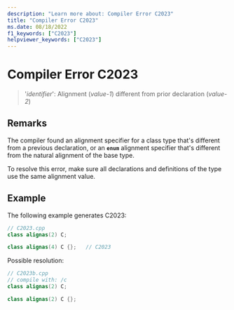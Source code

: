 ```yaml
---
description: "Learn more about: Compiler Error C2023"
title: "Compiler Error C2023"
ms.date: 08/18/2022
f1_keywords: ["C2023"]
helpviewer_keywords: ["C2023"]
---
```

# Compiler Error C2023

> '*identifier*': Alignment (*value-1*) different from prior declaration (*value-2*)

## Remarks

The compiler found an alignment specifier for a class type that's different from a previous declaration, or an **`enum`** alignment specifier that's different from the natural alignment of the base type.

To resolve this error, make sure all declarations and definitions of the type use the same alignment value.

## Example

The following example generates C2023:

```cpp
// C2023.cpp
class alignas(2) C;

class alignas(4) C {};   // C2023
```

Possible resolution:

```cpp
// C2023b.cpp
// compile with: /c
class alignas(2) C;

class alignas(2) C {};
```
